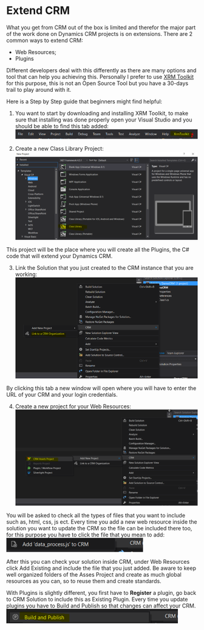 # Extend CRM

What you get from CRM out of the box is limited and therefor the major part of the work done on Dynamics CRM projects is on extensions.
There are 2 common ways to extend CRM:
- Web Resources;
- Plugins

Different developers deal with this differently as there are many options and tool that can help you achieving this.
Personally I prefer to use <a href="https://xrmtoolkit.com/">XRM Toolkit</a> for this purpose, this is not an Open Source Tool but you have a 30-days trail to play around with it.

Here is a Step by Step guide that beginners might find helpful:

1. You want to start by downloading and installing XRM Toolkit, to make sure that installing was done properly open your Visual Studio and you should be able to find this tab added:
![alt tag](https://github.com/Parpulo/DynamicsCRMBook/blob/master/img/xrmtoolkit.PNG)

2. Create a new Class Library Project:
![alt tag](https://github.com/Parpulo/DynamicsCRMBook/blob/master/img/newProject.PNG)

This project will be the place where you will create all the Plugins, the C# code that will extend your Dynamics CRM.

3. Link the Solution that you just created to the CRM instance that you are working:
![alt tag](https://github.com/Parpulo/DynamicsCRMBook/blob/master/img/linkToCMR.PNG)

By clicking this tab a new window will open where you will have to enter the URL of your CRM and your login credentials.

4. Create a new project for your Web Resources:
![alt tag](https://github.com/Parpulo/DynamicsCRMBook/blob/master/img/assets.PNG)

You will be asked to check all the types of files that you want to include such as, html, css, js ect.
Every time you add a new web resource inside the solution you want to update the CRM so the file can be included there too, for this purpose you have to click the file that you mean to add:
![alt tag](https://github.com/Parpulo/DynamicsCRMBook/blob/master/img/addFiles.PNG)

After this you can check your solution inside CRM, under Web Resources click Add Existing and include the file that you just added.
Be aware to keep well organized folders of the Asses Project and create as much global resources as you can, so to reuse them and create standards.

With Plugins is slightly different, you first have to **Register** a plugin, go back to CRM Solution to include this as Existing Plugin.
Every time you update plugins you have to Build and Publish so that changes can affect your CRM.
![alt tag](https://github.com/Parpulo/DynamicsCRMBook/blob/master/img/publish.PNG)
